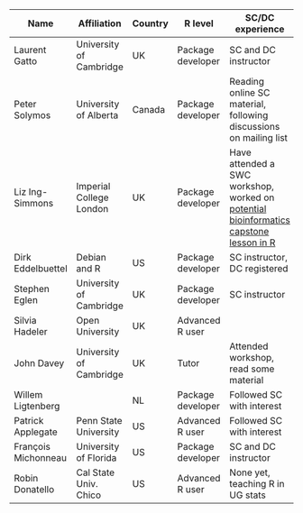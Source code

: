 | Name                  | Affiliation                | Country   | R level           | SC/DC experience         |
|-----------------------|----------------------------|-----------|-------------------|--------------------------|
| Laurent Gatto         | University of Cambridge    | UK        | Package developer | SC and DC instructor     |
| Peter Solymos         | University of Alberta      | Canada    | Package developer | Reading online SC material, following discussions on mailing list |
| Liz Ing-Simmons       | Imperial College London    | UK        | Package developer | Have attended a SWC workshop, worked on [potential bioinformatics capstone lesson in R](https://github.com/liz-is/bc/commits/bioinfo-r-capstone)|
| Dirk Eddelbuettel     | Debian and R               | US        | Package developer | SC instructor, DC registered |
| Stephen Eglen         | University of Cambridge    | UK        | Package developer | SC instructor            |
| Silvia Hadeler        | Open University            | UK        | Advanced R user   |                          |
| John Davey            | University of Cambridge    | UK        | Tutor             | Attended workshop, read some material |
| Willem Ligtenberg     |                            | NL        | Package developer | Followed SC with interest |
| Patrick Applegate     | Penn State University      | US        | Advanced R user   | Followed SC with interest |
| François Michonneau   | University of Florida      | US        | Package developer | SC and DC instructor      |
| Robin Donatello       | Cal State Univ. Chico      | US        | Advanced R user   | None yet, teaching R in UG stats         |

